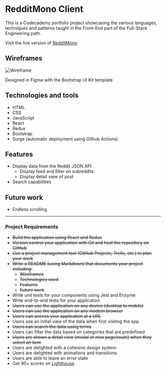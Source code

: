 # RedditMono Client

This is a Codecademy portfolio project showcasing the various languages, techniques and patterns taught in the Front-End part of the Full-Stack Engineering path.

Visit the live version of [RedditMono](https://redditmono.surge.sh/)

## Wireframes

![Wireframe](https://i.imgur.com/4P4Ir5c.png)

Designed in Figma with the Bootstrap UI Kit template

## Technologies and tools

* HTML
* CSS
* JavaScript
* React
* Redux
* Bootstrap
* Surge (automatic deployment using Github Actions)

## Features

* Display data from the Reddit JSON API
  * Display feed and filter on subreddits
  * Display detail view of post
* Search capabilities

## Future work

* Endless scrolling

-----

### Project Requirements

* ~~Build the application using React and Redux~~
* ~~Version control your application with Git and host the repository on GitHub~~
* ~~Use a project management tool (GitHub Projects, Trello, etc.) to plan your work~~
* ~~Write a README (using Markdown) that documents your project including:~~
  * ~~Wireframes~~
  * ~~Technologies used~~
  * ~~Features~~
  * ~~Future work~~
* Write unit tests for your components using Jest and Enzyme
* Write end-to-end tests for your application
* ~~Users can use the application on any device (desktop to mobile)~~
* ~~Users can use the application on any modern browser~~
* ~~Users can access your application at a URL~~
* Users see an initial view of the data when first visiting the app
* ~~Users can search the data using terms~~
* Users can filter the data based on categories that are predefined
* ~~Users are shown a detail view (modal or new page/route) when they select an item~~
* Users are delighted with a cohesive design system
* Users are delighted with animations and transitions
* Users are able to leave an error state
* Get 90+ scores on [Lighthouse](https://web.dev/measure/)
